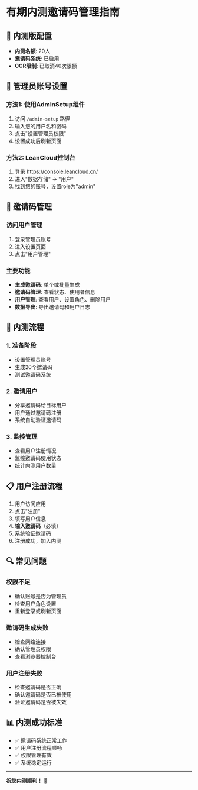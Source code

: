# 有期内测邀请码管理指南

## 🎯 内测版配置
- **内测名额**: 20人
- **邀请码系统**: 已启用
- **OCR限制**: 已取消40次限额

## 🔧 管理员账号设置

### 方法1: 使用AdminSetup组件
1. 访问 `/admin-setup` 路径
2. 输入您的用户名和密码
3. 点击"设置管理员权限"
4. 设置成功后刷新页面

### 方法2: LeanCloud控制台
1. 登录 https://console.leancloud.cn/
2. 进入"数据存储" → "用户"
3. 找到您的账号，设置role为"admin"

## 📱 邀请码管理

### 访问用户管理
1. 登录管理员账号
2. 进入设置页面
3. 点击"用户管理"

### 主要功能
- **生成邀请码**: 单个或批量生成
- **邀请码管理**: 查看状态、使用者信息
- **用户管理**: 查看用户、设置角色、删除用户
- **数据导出**: 导出邀请码和用户日志

## 🚀 内测流程

### 1. 准备阶段
- 设置管理员账号
- 生成20个邀请码
- 测试邀请码系统

### 2. 邀请用户
- 分享邀请码给目标用户
- 用户通过邀请码注册
- 系统自动验证邀请码

### 3. 监控管理
- 查看用户注册情况
- 监控邀请码使用状态
- 统计内测用户数量

## 📋 用户注册流程
1. 用户访问应用
2. 点击"注册"
3. 填写用户信息
4. **输入邀请码**（必填）
5. 系统验证邀请码
6. 注册成功，加入内测

## 🔍 常见问题

### 权限不足
- 确认账号是否为管理员
- 检查用户角色设置
- 重新登录或刷新页面

### 邀请码生成失败
- 检查网络连接
- 确认管理员权限
- 查看浏览器控制台

### 用户注册失败
- 检查邀请码是否正确
- 确认邀请码是否已被使用
- 验证邀请码是否被失效

## 📊 内测成功标准
- ✅ 邀请码系统正常工作
- ✅ 用户注册流程顺畅
- ✅ 权限管理有效
- ✅ 系统稳定运行

---

**祝您内测顺利！** 🚀 
